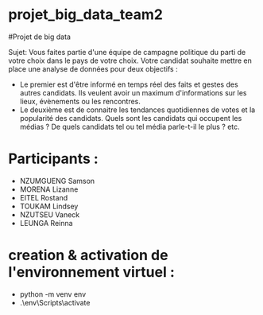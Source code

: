 # projet_big_data_team2

#Projet de big data

Sujet:
Vous faites partie d'une équipe de campagne politique du parti de votre choix dans le pays de votre choix. 
Votre candidat souhaite mettre en place une analyse de données pour deux objectifs :
  - Le premier est d'être informé en temps réel des faits et gestes des autres candidats. 
   Ils veulent avoir un maximum d'informations sur les lieux, évènements ou les rencontres.
  - Le deuxième est de connaitre les tendances quotidiennes de votes et la popularité des candidats. 
   Quels sont les candidats qui occupent les médias ? De quels candidats tel ou tel média parle-t-il le plus ? etc.



# Participants : 
- NZUMGUENG Samson
- MORENA Lizanne
- EITEL Rostand
- TOUKAM Lindsey
- NZUTSEU Vaneck
- LEUNGA Reinna

# creation & activation de l'environnement virtuel :
- python -m venv env
- .\env\Scripts\activate



